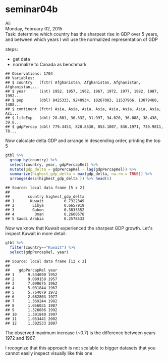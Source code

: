 # seminar04b
Ali  
Monday, February 02, 2015  
Task: determine which country has the sharpest rise in GDP over 5 years, and between which years
I will use the normalized representation of GDP

steps:

- get data
- normalize to Canada as benchmark


```
## Observations: 1704
## Variables:
## $ country   (fctr) Afghanistan, Afghanistan, Afghanistan, Afghanistan,...
## $ year      (int) 1952, 1957, 1962, 1967, 1972, 1977, 1982, 1987, 1992...
## $ pop       (dbl) 8425333, 9240934, 10267083, 11537966, 13079460, 1488...
## $ continent (fctr) Asia, Asia, Asia, Asia, Asia, Asia, Asia, Asia, Asi...
## $ lifeExp   (dbl) 28.801, 30.332, 31.997, 34.020, 36.088, 38.438, 39.8...
## $ gdpPercap (dbl) 779.4453, 820.8530, 853.1007, 836.1971, 739.9811, 78...
```

Now calculate delta GDP and arrange in descending order, printing the top 5


```r
gtbl %>%
  group_by(country) %>%
  select(country, year, gdpPercapRel) %>%
  mutate(gdp_delta = gdpPercapRel - lag(gdpPercapRel)) %>% 
  summarize(highest_gdp_delta = max(gdp_delta, na.rm = TRUE)) %>%
  arrange(desc(highest_gdp_delta )) %>% head(5)
```

```
## Source: local data frame [5 x 2]
## 
##        country highest_gdp_delta
## 1       Kuwait         0.7322349
## 2        Libya         0.6657919
## 3        Gabon         0.3833352
## 4         Oman         0.2660578
## 5 Saudi Arabia         0.2578533
```



Now we know that Kuwait experienced the sharpest GDP growth. Let's inspect Kuwait in more detail:


```r
gtbl %>%
  filter(country=="Kuwait") %>%
  select(gdpPercapRel, year) 
```

```
## Source: local data frame [12 x 2]
## 
##    gdpPercapRel year
## 1      9.534690 1952
## 2      9.089158 1957
## 3      7.090675 1962
## 4      5.031844 1967
## 5      5.764079 1972
## 6      2.682803 1977
## 7      1.369244 1982
## 8      1.056031 1987
## 9      1.326086 1992
## 10     1.391840 1997
## 11     1.053441 2002
## 12     1.302533 2007
```

The observed maximum increase (~0.7) is the difference between years 1972 and 1967.

I recognize that this approach is not scalable to bigger datasets that you cannot easily inspect visually like this one



  
